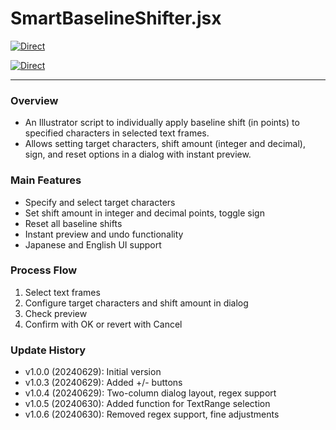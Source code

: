 # SmartBaselineShifter.jsx

[![Direct](https://img.shields.io/badge/Direct%20Link-SmartBaselineShifter.jsx-ffcc00.svg)](https://github.com/swwwitch/illustrator-scripts/blob/master/jsx/text/SmartBaselineShifter.jsx)

[![Direct](https://img.shields.io/badge/Back%20to%20home-All%20scripts-cccccc.svg)](https://github.com/swwwitch/illustrator-scripts/blob/master/README.md)

---

### Overview

- An Illustrator script to individually apply baseline shift (in points) to specified characters in selected text frames.
- Allows setting target characters, shift amount (integer and decimal), sign, and reset options in a dialog with instant preview.

### Main Features

- Specify and select target characters
- Set shift amount in integer and decimal points, toggle sign
- Reset all baseline shifts
- Instant preview and undo functionality
- Japanese and English UI support

### Process Flow

1. Select text frames
2. Configure target characters and shift amount in dialog
3. Check preview
4. Confirm with OK or revert with Cancel

### Update History

- v1.0.0 (20240629): Initial version
- v1.0.3 (20240629): Added +/- buttons
- v1.0.4 (20240629): Two-column dialog layout, regex support
- v1.0.5 (20240630): Added function for TextRange selection
- v1.0.6 (20240630): Removed regex support, fine adjustments